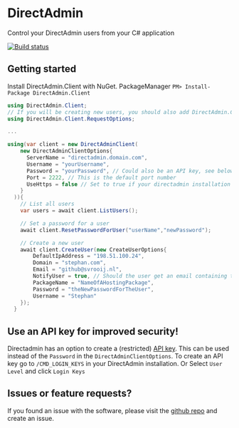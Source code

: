 # DirectAdmin
Control your DirectAdmin users from your C# application

[![Build status](https://ci.appveyor.com/api/projects/status/u6gtqri2fie11768?svg=true)](https://ci.appveyor.com/project/svrooij/directadmin)

## Getting started

Install DirectAdmin.Client with NuGet. PackageManager `PM> Install-Package DirectAdmin.Client`

```C#
using DirectAdmin.Client;
// If you will be creating new users, you should also add DirectAdmin.Client.RequestOptions
using DirectAdmin.Client.RequestOptions;

...

using(var client = new DirectAdminClient(
    new DirectAdminClientOptions{
      ServerName = "directadmin.domain.com",
      Username = "yourUsername",
      Password = "yourPassword", // Could also be an API key, see below
      Port = 2222, // This is the default port number
      UseHttps = false // Set to true if your directadmin installation is protected with an SSL certificate
    }
  )){
    // List all users
    var users = await client.ListUsers();

    // Set a password for a user
    await client.ResetPasswordForUser("userName","newPassword");

    // Create a new user
    await client.CreateUser(new CreateUserOptions{
        DefaultIpAddress = "198.51.100.24",
        Domain = "stephan.com",
        Email = "github@svrooij.nl",
        NotifyUser = true, // Should the user get an email containing the hosting information?
        PackageName = "NameOfAHostingPackage",
        Password = "theNewPasswordForTheUser",
        Username = "Stephan"
    });
  }
```

## Use an API key for **improved security**!
Directadmin has an option to create a (restricted) [API key](http://help.directadmin.com/item.php?id=523). This can be used instead of the ``Password`` in the ``DirectAdminClientOptions``.
To create an API key go to ``/CMD_LOGIN_KEYS`` in your DirectAdmin installation. Or Select ``User Level`` and click ``Login Keys``

## Issues or feature requests?
If you found an issue with the software, please visit the [github repo](https://github.com/svrooij/DirectAdmin) and create an issue.